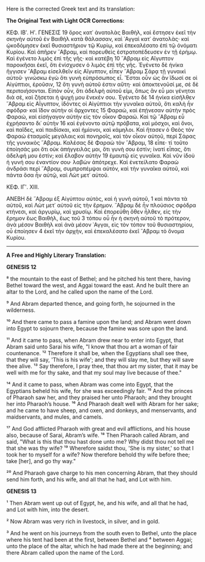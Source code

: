 Here is the corrected Greek text and its translation:

**The Original Text with Light OCR Corrections:**

ΚΕΦ. ΙΒʹ. Ηʹ.                       ΓΕΝΕΣΙΣ 19
ὄρος κατ᾽ ἀνατολὰς Βαιθὴλ, καὶ ἔστησεν ἐκεῖ τὴν σκηνὴν αὐτοῦ
ἐν Βαιθὴλ κατὰ θάλασσαν, καὶ ᾿Αγγαὶ κατ᾽ ἀνατολὰς· καὶ ᾠκοδόμησεν ἐκεῖ θυσιαστήριον τῷ Κυρίῳ, καὶ ἐπεκαλέσατο ἐπὶ τῷ ὀνόματι Κυρίου. Καὶ ἀπῆρεν ῎Αβραμ, καὶ πορευθεὶς ἐστρατοπέδευσεν ἐν τῇ ἐρήμῳ. Καὶ ἐγένετο λιμὸς ἐπὶ τῆς γῆς· καὶ κατέβη 10
῎Αβραμ εἰς Αἴγυπτον παροικῆσαι ἐκεῖ, ὅτι ἐνίσχυσεν ὁ λιμὸς ἐπὶ
τῆς γῆς. Ἐγένετο δὲ ἡνίκα ἤγγισεν ῎Αβραμ εἰσελθεῖν εἰς Αἴγυπτον, εἶπεν ῎Αβραμ Σάρᾳ τῇ γυναικὶ αὐτοῦ· γινώσκω ἐγὼ ὅτι γυνὴ εὐπρόσωπος εἶ. Ἔσται οὖν ὡς ἂν ἴδωσί σε οἱ Αἰγύπτιοι, ἐροῦσιν, 12
ὅτι γυνὴ αὐτοῦ ἐστιν αὕτη· καὶ ἀποκτενοῦσί με, σὲ δὲ περιποιήσονται. Εἰπὸν οὖν, ὅτι ἀδελφὴ αὐτοῦ εἰμι, ὅπως ἂν εὖ μοι γένηται διὰ σὲ, καὶ ζήσεται ἡ ψυχή μου ἕνεκέν σου. Ἐγένετο δὲ 14
ἡνίκα εἰσῆλθεν ῎Αβραμ εἰς Αἴγυπτον, ἰδόντες οἱ Αἰγύπτιοι τὴν
γυναῖκα αὐτοῦ, ὅτι καλὴ ἦν σφόδρα· καὶ ἴδον αὐτὴν οἱ ἄρχοντες 15
Φαραὼ, καὶ ἐπῄνεσαν αὐτὴν πρὸς Φαραὼ, καὶ εἰσήγαγον αὐτὴν
εἰς τὸν οἶκον Φαραώ. Καὶ τῷ ῎Αβραμ εὖ ἐχρήσαντο δι᾽ αὐτὴν 16
καὶ ἐγένοντο αὐτῷ πρόβατα, καὶ μόσχοι, καὶ ὄνοι, καὶ παῖδες, καὶ
παιδίσκαι, καὶ ἡμίονοι, καὶ κάμηλοι. Καὶ ἤτασεν ὁ Θεὸς τὸν Φαραὼ ἐτασμοῖς μεγάλαις καὶ πονηροῖς, καὶ τὸν οἶκον αὐτοῦ, περὶ
Σάρας τῆς γυναικὸς ῎Αβραμ. Καλέσας δὲ Φαραὼ τὸν ῎Αβραμ, 18
εἶπε· τί τοῦτο ἐποίησάς μοι ὅτι οὐκ ἀπήγγειλάς μοι, ὅτι γυνὴ
σου ἐστίν; ἱνατί εἶπας, ὅτι ἀδελφή μου ἐστίν; καὶ ἔλαβον αὐτὴν 19
ἐμαυτῷ εἰς γυναῖκα. Καὶ νῦν ἰδοὺ ἡ γυνή σου ἐναντίον σου· λαβὼν ἀπότρεχε. Καὶ ἐνετείλατο Φαραὼ ἀνδράσι περὶ ῎Αβραμ, συμπροπέμψαι αὐτὸν, καὶ τὴν γυναῖκα αὐτοῦ, καὶ πάντα ὅσα ἦν αὐτῷ, καὶ Λὼτ μετ᾽ αὐτοῦ.

KΕΦ. ΙΓʹ. ΧΙΙΙ.

ΑΝΕΒΗ δὲ ῎Αβραμ ἐξ Αἰγύπτου αὐτὸς, καὶ ἡ γυνὴ αὐτοῦ, 1
καὶ πάντα τὰ αὐτοῦ, καὶ Λὼτ μετ᾽ αὐτοῦ εἰς τὴν ἔρημον. ῎Αβραμ δὲ ἦν πλούσιος σφόδρα κτήνεσι, καὶ ἀργυρίῳ, καὶ χρυσίῳ.
Καὶ ἐπορεύθη ὅθεν ἦλθεν, εἰς τὴν ἔρημον ἕως Βαιθὴλ, ἕως τοῦ 3
τόπου οὗ ἦν ἡ σκηνὴ αὐτοῦ τὸ πρότερον, ἀνὰ μέσον Βαιθὴλ καὶ
ἀνὰ μέσον ᾿Αγγαι, εἰς τὸν τόπον τοῦ θυσιαστηρίου, οὗ ἐποίησεν 4
ἐκεῖ τὴν ἀρχὴν, καὶ ἐπεκαλέσατο ἐκεῖ ῎Αβραμ τὸ ὄνομα Κυρίου.

---

**A Free and Highly Literary Translation:**

**GENESIS 12**

⁸ the mountain to the east of Bethel; and he pitched his tent there, having Bethel toward the west, and Aggai toward the east. And he built there an altar to the Lord, and he called upon the name of the Lord.

⁹ And Abram departed thence, and going forth, he sojourned in the wilderness.

¹⁰ And there came to pass a famine upon the land; and Abram went down into Egypt to sojourn there, because the famine was sore upon the land.

¹¹ And it came to pass, when Abram drew near to enter into Egypt, that Abram said unto Sarai his wife, "I know that thou art a woman of fair countenance. ¹² Therefore it shall be, when the Egyptians shall see thee, that they will say, 'This is his wife'; and they will slay me, but they will save thee alive. ¹³ Say therefore, I pray thee, that thou art my sister, that it may be well with me for thy sake, and that my soul may live because of thee."

¹⁴ And it came to pass, when Abram was come into Egypt, that the Egyptians beheld his wife, for she was exceedingly fair. ¹⁵ And the princes of Pharaoh saw her, and they praised her unto Pharaoh; and they brought her into Pharaoh’s house. ¹⁶ And Pharaoh dealt well with Abram for her sake; and he came to have sheep, and oxen, and donkeys, and menservants, and maidservants, and mules, and camels.

¹⁷ And God afflicted Pharaoh with great and evil afflictions, and his house also, because of Sarai, Abram’s wife. ¹⁸ Then Pharaoh called Abram, and said, "What is this that thou hast done unto me? Why didst thou not tell me that she was thy wife? ¹⁹ Wherefore saidst thou, 'She is my sister,' so that I took her to myself for a wife? Now therefore behold thy wife before thee; take [her], and go thy way."

²⁰ And Pharaoh gave charge to his men concerning Abram, that they should send him forth, and his wife, and all that he had, and Lot with him.

**GENESIS 13**

¹ Then Abram went up out of Egypt, he, and his wife, and all that he had, and Lot with him, into the desert.

² Now Abram was very rich in livestock, in silver, and in gold.

³ And he went on his journeys from the south even to Bethel, unto the place where his tent had been at the first, between Bethel and ⁴ between Aggai; unto the place of the altar, which he had made there at the beginning; and there Abram called upon the name of the Lord.